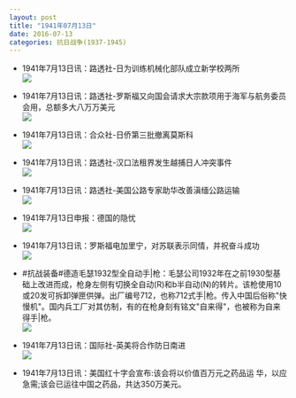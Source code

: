 ```yaml
---
layout: post
title: "1941年07月13日"
date: 2016-07-13
categories: 抗日战争(1937-1945)
---
```


<meta name="referrer" content="no-referrer" />

- 1941年7月13日讯：路透社-日为训练机械化部队成立新学校两所 <br/><img src="https://ww4.sinaimg.cn/large/aca367d8jw1f5sod0u8y9j209l05xwfc.jpg" />

- 1941年7月13日讯：路透社-罗斯福又向国会请求大宗款项用于海军与航务委员会用，总额多大八万万美元 <br/><img src="https://ww4.sinaimg.cn/large/aca367d8jw1f5smoauj0sj20c90h4dj0.jpg" />

- 1941年7月13日讯：合众社-日侨第三批撤离莫斯科 <br/><img src="https://ww1.sinaimg.cn/large/aca367d8jw1f5skwgfsa6j204q05xaaf.jpg" />

- 1941年7月13日讯：路透社-汉口法租界发生越捕日人冲突事件 <br/><img src="https://ww4.sinaimg.cn/large/aca367d8jw1f5sj60ifcvj20990yb0zl.jpg" />

- 1941年7月13日讯：路透社-美国公路专家助华改善滇缅公路运输 <br/><img src="https://ww4.sinaimg.cn/large/aca367d8jw1f5sdzek7pij206z0hbwg6.jpg" />

- 1941年7月13日申报：德国的隐忧 <br/><img src="https://ww3.sinaimg.cn/large/aca367d8jw1f5s5bqk8baj20ua0y41gc.jpg" />

- 1941年7月13日讯：罗斯福电加里宁，对苏联表示同情，并祝奋斗成功 <br/><img src="https://ww3.sinaimg.cn/large/aca367d8jw1f5s3l0tx42j20780kowgs.jpg" />

- #抗战装备#德造毛瑟1932型全自动手|枪：毛瑟公司1932年在之前1930型基础上改进而成，枪身左侧有切换全自动(R)和b半自动(N)的转片。该枪使用10或20发可拆卸弹匣供弹。出厂编号712，也称712式手|枪。传入中国后俗称"快慢机"。国内兵工厂对其仿制，有的在枪身刻有铭文"自来得"，也被称为自来得手|枪。 <br/><img src="https://ww4.sinaimg.cn/large/aca367d8jw1f5s1vnu4u0j20go22stnn.jpg" />

- 1941年7月13日讯：国际社-英美将合作防日南进 <br/><img src="https://ww3.sinaimg.cn/large/aca367d8jw1f5s042i9i9j20bc06w75j.jpg" />

- 1941年7月13日讯：美国红十字会宣布:该会将以价值百万元之药品运 华，以应急需;该会已运往中国之药品，共达350万美元。 

